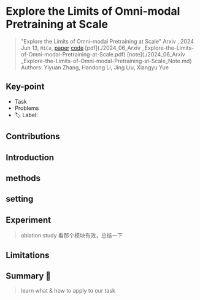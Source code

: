 # Explore the Limits of Omni-modal Pretraining at Scale

> "Explore the Limits of Omni-modal Pretraining at Scale" Arxiv , 2024 Jun 13, `MiCo`,
> [paper](http://arxiv.org/abs/2406.09412v1) [code](https://github.com/invictus717/MiCo) [pdf](./2024_06_Arxiv _Explore-the-Limits-of-Omni-modal-Pretraining-at-Scale.pdf) [note](./2024_06_Arxiv _Explore-the-Limits-of-Omni-modal-Pretraining-at-Scale_Note.md)
> Authors: Yiyuan Zhang, Handong Li, Jing Liu, Xiangyu Yue

## Key-point

- Task
- Problems
- :label: Label:

## Contributions

## Introduction

## methods

## setting

## Experiment

> ablation study 看那个模块有效，总结一下

## Limitations

## Summary :star2:

> learn what & how to apply to our task

